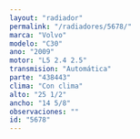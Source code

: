 ```yaml
---
layout: "radiador"
permalink: "/radiadores/5678/"
marca: "Volvo"
modelo: "C30"
ano: "2009"
motor: "L5 2.4 2.5"
transmision: "Automática"
parte: "438443"
clima: "Con clima"
alto: "25 1/2"
ancho: "14 5/8"
observaciones: ""
id: "5678"
---
```



